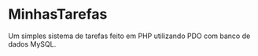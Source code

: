# MinhasTarefas
Um simples sistema de tarefas feito em PHP utilizando PDO com banco de dados MySQL.
